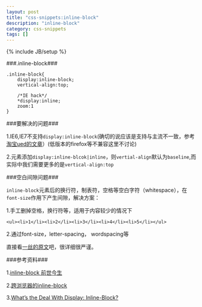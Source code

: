 ```yaml
---
layout: post
title: "css-snippets:inline-block"
description: "inline-block"
category: css-snippets
tags: []
---
```

{% include JB/setup %}


###.inline-block###

	.inline-block{
		display:inline-block;
		vertical-align:top;
		
		/*IE hack*/
		*display:inline;
		zoom:1
	}




###要解决的问题###

1.IE6,IE7不支持`display:inline-block`(确切的说应该是支持与主流不一致，参考[淘宝ued的文章](http://ued.taobao.com/blog/2012/08/inline-block/)）(低版本的firefox等不兼容这里不讨论)


2.元素添加`display:inline-blcok|inline`，则`vertial-align`默认为`baseline`,而实际中我们需要更多的是`vertical-align:top`



###空白间隙问题###

`inline-block`元素后的换行符，制表符，空格等空白字符（whitespace），在`font-size`作用下产生间隙，解决方案：

1.手工删掉空格，换行符等，适用于内容较少的情况下

```<ul><li>1</li><li>2</li><li>3</li><li>4</li><li>5</li></ul>```

2.通过font-size，letter-spacing， wordspacing等

直接看[一丝的原文](http://ued.taobao.com/blog/2012/08/inline-block/)吧，很详细很严谨。



###参考资料###

1.[inline-block 前世今生](http://ued.taobao.com/blog/2012/08/inline-block/)

2.[跨浏览器的inline-block](http://www.qianduan.net/cross-browser-inline-block.html)

3.[What’s the Deal With Display: Inline-Block?](http://designshack.net/articles/css/whats-the-deal-with-display-inline-block/)


	









